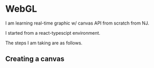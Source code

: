 # WebGL

I am learning real-time graphic w/ canvas API from scratch from NJ.

I started from a react-typescipt environment.

The steps I am taking are as follows.

## Creating a canvas

